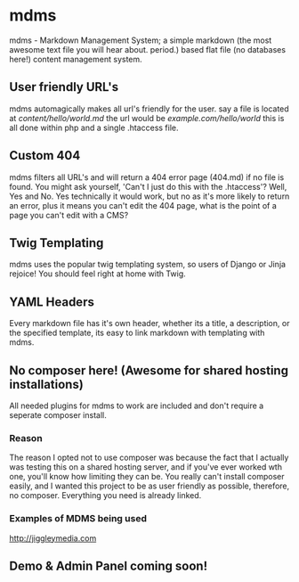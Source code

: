 # mdms
mdms - Markdown Management System; a simple markdown (the most awesome text file you will hear about. period.) based flat file (no databases here!) content management system.

## User friendly URL's
mdms automagically makes all url's friendly for the user.
say a file is located at *content/hello/world.md* the url would be *example.com/hello/world*
this is all done within php and a single .htaccess file.

## Custom 404
mdms filters all URL's and will return a 404 error page (404.md) if no file is found.
You might ask yourself, 'Can't I just do this with the .htaccess'? Well, Yes and No. Yes technically it would work, but no as it's more likely to return an error, plus it means you can't edit the 404 page, what is the point of a page you can't edit with a CMS?

## Twig Templating
mdms uses the popular twig templating system, so users of Django or Jinja rejoice! You should feel right at home with Twig.

## YAML Headers
Every markdown file has it's own header, whether its a title, a description, or the specified template, its easy to link markdown with templating with mdms.

## No composer here! (Awesome for shared hosting installations)
All needed plugins for mdms to work are included and don't require a seperate composer install.
### Reason
The reason I opted not to use composer was because the fact that I actually was testing this on a shared hosting server, and if you've ever worked wth one, you'll know how limiting they can be. You really can't install composer easily, and I wanted this project to be as user friendly as possible, therefore, no composer. Everything you need is already linked.


### Examples of MDMS being used
http://jiggleymedia.com

## Demo & Admin Panel coming soon!
